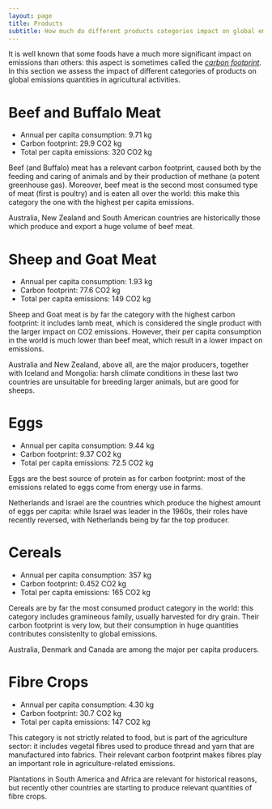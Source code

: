 ```yaml
---
layout: page
title: Products
subtitle: How much do different products categories impact on global emissions?
---
```


It is well known that some foods have a much more significant impact on emissions than others: this aspect is sometimes called the [*carbon footprint*](https://en.wikipedia.org/wiki/Carbon_footprint). In this section we assess the impact of different categories of products on global emissions quantities in agricultural activities.

# Beef and Buffalo Meat

* Annual per capita consumption: 9.71 kg
* Carbon footprint: 29.9 CO2 kg
* Total per capita emissions: 320 CO2 kg

Beef (and Buffalo) meat has a relevant carbon footprint, caused both by the feeding and caring of animals and by their production of methane (a potent greenhouse gas). Moreover, beef meat is the second most consumed type of meat (first is poultry) and is eaten all over the world: this make this category the one with the highest per capita emissions.

Australia, New Zealand and South American countries are historically those which produce and export a huge volume of beef meat.

<div class="flourish-embed" data-src="visualisation/1127426"></div><script src="https://public.flourish.studio/resources/embed.js"></script>

# Sheep and Goat Meat

* Annual per capita consumption: 1.93 kg
* Carbon footprint: 77.6 CO2 kg
* Total per capita emissions: 149 CO2 kg

Sheep and Goat meat is by far the category with the highest carbon footprint: it includes lamb meat, which is considered the single product with the larger impact on CO2 emissions. However, their per capita consumption in the world is much lower than beef meat, which result in a lower impact on emissions.

Australia and New Zealand, above all, are the major producers, together with Iceland and Mongolia: harsh climate conditions in these last two countries are unsuitable for breeding larger animals, but are good for sheeps.

<div class="flourish-embed" data-src="visualisation/1127448"></div><script src="https://public.flourish.studio/resources/embed.js"></script>

# Eggs

* Annual per capita consumption: 9.44 kg
* Carbon footprint: 9.37 CO2 kg
* Total per capita emissions: 72.5 CO2 kg

Eggs are the best source of protein as for carbon footprint: most of the emissions related to eggs come from energy use in farms.

Netherlands and Israel are the countries which produce the highest amount of eggs per capita: while Israel was leader in the 1960s, their roles have recently reversed, with Netherlands being by far the top producer.

<div class="flourish-embed" data-src="visualisation/1127428"></div><script src="https://public.flourish.studio/resources/embed.js"></script>

# Cereals

* Annual per capita consumption: 357 kg
* Carbon footprint: 0.452 CO2 kg
* Total per capita emissions: 165 CO2 kg

Cereals are by far the most consumed product category in the world: this category includes gramineous family, usually harvested for dry grain. Their carbon footprint is very low, but their consumption in huge quantities contributes consistenlty to global emissions.

Australia, Denmark and Canada are among the major per capita producers.

<div class="flourish-embed" data-src="visualisation/1127437"></div><script src="https://public.flourish.studio/resources/embed.js"></script>

# Fibre Crops

* Annual per capita consumption: 4.30 kg
* Carbon footprint: 30.7 CO2 kg
* Total per capita emissions: 147 CO2 kg

This category is not strictly related to food, but is part of the agriculture sector: it includes vegetal fibres used to produce thread and yarn that are manufactured into fabrics. Their relevant carbon footprint makes fibres play an important role in agriculture-related emissions.

Plantations in South America and Africa are relevant for historical reasons, but recently other countries are starting to produce relevant quantities of fibre crops.

<div class="flourish-embed" data-src="visualisation/1127441"></div><script src="https://public.flourish.studio/resources/embed.js"></script>
